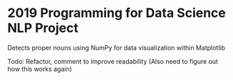 # 2019 Programming for Data Science NLP Project

Detects proper nouns using NumPy for data visualization within Matplotlib

Todo: Refactor, comment to improve readability (Also need to figure out how this works again)

